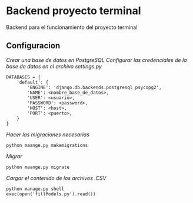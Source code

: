 # Backend proyecto terminal
Backend para el funcionamiento del proyecto terminal

## Configuracion
_Crear una base de datos en PostgreSQL_ 
_Configurar las credenciales de la base de datos en el archivo settings.py_
```
DATABASES = {
    'default': {
        'ENGINE': 'django.db.backends.postgresql_psycopg2',
        'NAME': <nombre_base_de_datos>,
        'USER': <usuario>,
        'PASSWORD': <password>,
        'HOST': <host>,
        'PORT': <puerto>,
    }
}
```
_Hacer las migraciones necesarias_
```
python maange.py makemigrations
```
_Migrar_
```
python maange.py migrate
```
_Cargar el contenido de los archivos .CSV_
```
python manage.py shell
exec(open('fillModels.py').read())
```

